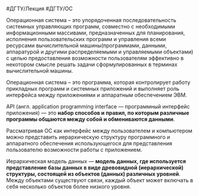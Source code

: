#ДГТУ/Лекция #ДГТУ/ОС

Операционная система – это упорядоченная последовательность системных управляющих программ, совместно с необходимыми информационными массивами, предназначенных для планирования, исполнения пользовательских программ и управления всеми ресурсами вычислительной машины(программами, данными, аппаратурой и другими распределяемыми и управляемыми объектами) с целью предоставления возможности пользователям эффективно в некотором смысле решать задачи сформулированных в терминах вычислительной машины.

Операционная система – это программа, которая контролирует работу прикладных программ и системных приложений и выполняет роль интерфейса между приложениями и аппаратным обеспечением ЭВМ.

API (англ. application programming interface — программный интерфейс приложения) — это **набор способов и правил, по которым различные программы общаются между собой и обмениваются данными**.

Рассматривая ОС как интерфейс между пользователем и компьютером можно представить иерархическую структуру программного и аппаратного обеспечения использующегося для представления пользователю возможности работы с приложением.

Иерархическая модель данных — **модель данных, где используется представление базы данных в виде древовидной (иерархической) структуры, состоящей из объектов (данных) различных уровней**. Между объектами существуют связи, каждый объект может включать в себя несколько объектов более низкого уровня.
